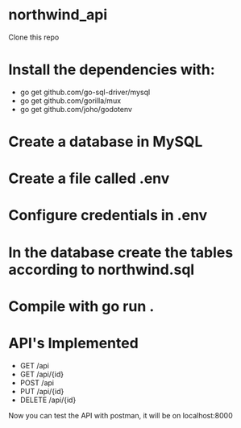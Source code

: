 # northwind_api

Clone this repo

# Install the dependencies with:

- go get github.com/go-sql-driver/mysql
- go get github.com/gorilla/mux
- go get github.com/joho/godotenv


# Create a database in MySQL

# Create a file called .env 

# Configure credentials in .env

# In the database create the tables according to northwind.sql

# Compile with go run .

# API's Implemented

- GET     /api
- GET     /api/{id} 
- POST    /api
- PUT     /api/{id} 
- DELETE  /api/{id} 

Now you can test the API with postman, it will be on localhost:8000